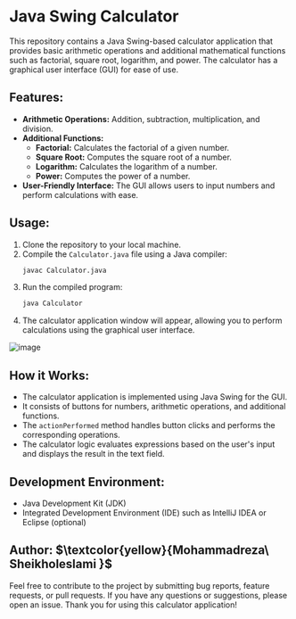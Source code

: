 # Java Swing Calculator 

This repository contains a Java Swing-based calculator application that provides basic arithmetic operations and additional mathematical functions such as factorial, square root, logarithm, and power. The calculator has a graphical user interface (GUI) for ease of use.

## Features:
- **Arithmetic Operations:** Addition, subtraction, multiplication, and division.
- **Additional Functions:**
  - **Factorial:** Calculates the factorial of a given number.
  - **Square Root:** Computes the square root of a number.
  - **Logarithm:** Calculates the logarithm of a number.
  - **Power:** Computes the power of a number.
- **User-Friendly Interface:** The GUI allows users to input numbers and perform calculations with ease.

## Usage:
1. Clone the repository to your local machine.
2. Compile the `Calculator.java` file using a Java compiler:
   ```bash
   javac Calculator.java
   ```
3. Run the compiled program:
   ```bash
   java Calculator
   ```
4. The calculator application window will appear, allowing you to perform calculations using the graphical user interface.
   
![image](https://github.com/MohammadrezaSheikholeslami84/Calculator/assets/166950228/ce3e03db-47a1-408e-aa90-892adf128596)

   

## How it Works:
- The calculator application is implemented using Java Swing for the GUI.
- It consists of buttons for numbers, arithmetic operations, and additional functions.
- The `actionPerformed` method handles button clicks and performs the corresponding operations.
- The calculator logic evaluates expressions based on the user's input and displays the result in the text field.

## Development Environment:
- Java Development Kit (JDK)
- Integrated Development Environment (IDE) such as IntelliJ IDEA or Eclipse (optional)


## Author: $\textcolor{yellow}{Mohammadreza\ Sheikholeslami \}$

Feel free to contribute to the project by submitting bug reports, feature requests, or pull requests. If you have any questions or suggestions, please open an issue. Thank you for using this calculator application!
